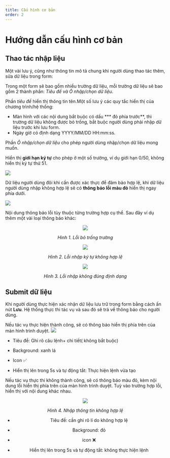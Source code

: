 ```yaml
---
title: Cấu hình cơ bản
order: 2
---
```

# Hướng dẫn cấu hình cơ bản
## Thao tác nhập liệu
Một vài lưu ý, cũng như thông tin mô tả chung khi người dùng thao tác thêm, sửa dữ liệu trong form:


Trong một form sẽ bao gồm nhiều trường dữ liệu, mỗi trường dữ liệu sẽ bao gồm 2 thành phần: *Tiêu đề và Ô nhập/chọn dữ liệu*.

Phần *tiêu đề* hiển thị thông tin tên.Một số lưu ý các quy tắc hiển thị của chương trình/hệ thống: 

- Màn hình với các nội dung bắt buộc có dấu *** đỏ phía trước**, thì trường dữ liệu không được bỏ trống, bắt buộc người dùng phải nhập dữ liệu trước khi lưu form.
- Ngày giờ có định dạng YYYY/MM/DD HH:mm:ss.

Phần *Ô nhập/chọn dữ liệu* cho phép người dùng nhập/chọn dữ liệu mong muốn. 

Hiển thị **giới hạn ký tự** cho phép ở một số trường, ví dụ giới hạn 0/50, không hiển thị ký tự thứ 51.

 ![](..\images\Limit_field.png)

Dữ liệu người dùng đôi khi cần được xác thực để đảm bảo hợp lệ, khi dữ liệu người dùng nhập không hợp lệ sẽ có **thông báo lỗi màu đỏ** hiển thị ngay phía dưới.

![](..\images\error_field1.png)

Nội dung thông báo lỗi tùy thuộc từng trường hợp cụ thể. Sau đây ví dụ thêm một vài loại thông báo khác:
<center>

![](..\images\special_charater.png)

*Hình 1. Lỗi bỏ trống trường* 

![](..\images\error_field2.png)

*Hình 2. Lỗi nhập ký tự không hợp lệ* 

![](..\images\error_field3.png)

*Hình 3. Lỗi nhập không đúng định dạng* 


</center>

## Submit dữ liệu
Khi người dùng thực hiện xác nhận dữ liệu lưu trữ trong form bằng cách ấn nút **Lưu**. Hệ thống thực thi tác vụ và sau đó sẽ trả về thông báo cho người dùng.

Nếu tác vụ thực hiện thành công, sẽ có thông báo hiển thị phía trên của màn hình trình duyệt.
![](..\images\notice-create-success.png)

* Tiêu đề: Ghi rõ câu lệnh+ chi tiết( không bắt buộc)

* Background: xanh lá

* Icon :white_check_mark:

* Hiển thị lên trong 5s và tự động tắt: Thực hiện lệnh vừa tạo

Nếu tác vụ thực thi không thành công, sẽ có thông báo màu đỏ, kèm nội dung lỗi hiển thị phía trên của màn hình trình duyệt. Tuỳ vào trường hợp lỗi, hiển thị với nội dung khác nhau.
<center>

![](..\images\data-invalid.png)

*Hình 4. Nhập thông tin không hợp lệ* 

* Tiêu đề: cần ghi rõ lí do không hợp lệ

* Background: đỏ

* icon :x:

* Hiển thị lên trong 5s và tự động tắt: không thực hiện lệnh

